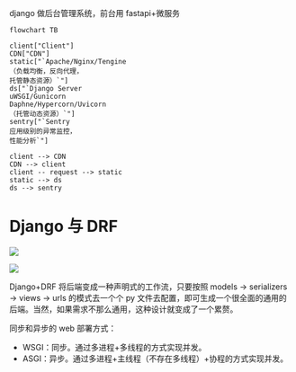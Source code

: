 django 做后台管理系统，前台用 fastapi+微服务

```mermaid
flowchart TB

client["Client"]
CDN["CDN"]
static["`Apache/Nginx/Tengine
（负载均衡，反向代理，
托管静态资源）`"]
ds["`Django Server
uWSGI/Gunicorn
Daphne/Hypercorn/Uvicorn
（托管动态资源）`"]
sentry["`Sentry
应用级别的异常监控，
性能分析`"]

client --> CDN
CDN --> client
client -- request --> static
static --> ds
ds --> sentry
```

# Django 与 DRF

![](https://gitee.com/haroldzkx/pbed1/raw/main/web/django.jpg)

![](https://gitee.com/haroldzkx/pbed1/raw/main/web/drf.jpg)

Django+DRF 将后端变成一种声明式的工作流，只要按照 models -> serializers -> views -> urls 的模式去一个个 py 文件去配置，即可生成一个很全面的通用的后端。当然，如果需求不那么通用，这种设计就变成了一个累赘。


同步和异步的 web 部署方式：

- WSGI：同步。通过多进程+多线程的方式实现并发。
- ASGI：异步。通过多进程+主线程（不存在多线程）+协程的方式实现并发。